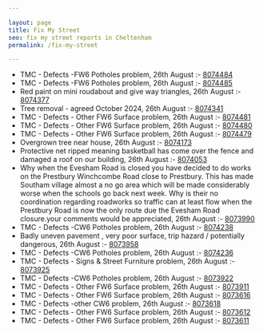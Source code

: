 ```yaml
---

layout: page
title: Fix My Street
seo: fix my street reports in Cheltenham
permalink: /fix-my-street

---
```


<!-- fix_marker starts -->

- TMC - Defects -FW6 Potholes problem, 26th August :- [8074484](https://www.fixmystreet.com/report/8074484)
- TMC - Defects -FW6 Potholes problem, 26th August :- [8074485](https://www.fixmystreet.com/report/8074485)
- Red paint on mini roudabout and give way triangles, 26th August :- [8074377](https://www.fixmystreet.com/report/8074377)
- Tree removal - agreed October 2024, 26th August :- [8074341](https://www.fixmystreet.com/report/8074341)
- TMC - Defects - Other FW6  Surface problem, 26th August :- [8074481](https://www.fixmystreet.com/report/8074481)
- TMC - Defects - Other FW6  Surface problem, 26th August :- [8074480](https://www.fixmystreet.com/report/8074480)
- TMC - Defects - Other FW6  Surface problem, 26th August :- [8074479](https://www.fixmystreet.com/report/8074479)
- Overgrown tree near house, 26th August :- [8074173](https://www.fixmystreet.com/report/8074173)
- Protective net ripped meaning basketball has come over the fence and damaged a roof on our building, 26th August :- [8074053](https://www.fixmystreet.com/report/8074053)
- Why when the Evesham Road is closed you have decided to do works on the Prestbury Winchcombe Road close to Prestbury. This has made Southam village almost a no go area which will be made considerably worse when the schools go back next week. Why is their no coordination regarding roadworks so traffic can at least flow when the Prestbury Road is now the only route due the Evesham Road closure.your comments would be appreciated, 26th August :- [8073990](https://www.fixmystreet.com/report/8073990)
- TMC - Defects -CW6 Potholes  problem, 26th August :- [8074238](https://www.fixmystreet.com/report/8074238)
- Badly uneven pavement , very poor surface, trip hazard / potentially dangerous, 26th August :- [8073958](https://www.fixmystreet.com/report/8073958)
- TMC - Defects -CW6 Potholes  problem, 26th August :- [8074236](https://www.fixmystreet.com/report/8074236)
- TMC - Defects - Signs & Street Furniture problem, 26th August :- [8073925](https://www.fixmystreet.com/report/8073925)
- TMC - Defects -CW6 Potholes  problem, 26th August :- [8073922](https://www.fixmystreet.com/report/8073922)
- TMC - Defects - Other FW6  Surface problem, 26th August :- [8073911](https://www.fixmystreet.com/report/8073911)
- TMC - Defects - Other FW6  Surface problem, 26th August :- [8073616](https://www.fixmystreet.com/report/8073616)
- TMC - Defects -other CW6 problem, 26th August :- [8073618](https://www.fixmystreet.com/report/8073618)
- TMC - Defects - Other FW6  Surface problem, 26th August :- [8073612](https://www.fixmystreet.com/report/8073612)
- TMC - Defects - Other FW6  Surface problem, 26th August :- [8073611](https://www.fixmystreet.com/report/8073611)

<!-- fix_marker ends -->